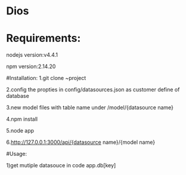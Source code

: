 # Dios

# Requirements:
nodejs version:v4.4.1

npm version:2.14.20

#Installation:
1.git clone ~project

2.config the propties in config/datasources.json as customer define of database

3.new model files with table name under /model/{datasource name}

4.npm install

5.node app

6.http://127.0.0.1:3000/api/{datasource name}/{model name}


#Usage:

1)get mutiple datasouce in code
   app.db[key]


